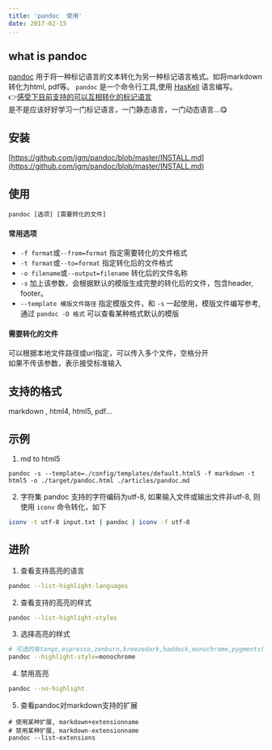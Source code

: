 ```yaml
---
title: 'pandoc  使用'
date: 2017-02-15
...
```


## what is pandoc
  [pandoc](https://github.com/jgm/pandoc) 用于将一种标记语言的文本转化为另一种标记语言格式。如将markdown转化为html, pdf等。  `pandoc` 是一个命令行工具,使用 [HasKell](https://www.haskell.org/) 语言编写。  
  :point_right:[感受下目前支持的可以互相转化的标记语言](http://pandoc.org/index.html)   
  是不是应该好好学习一门标记语言，一门静态语言，一门动态语言...:yum:  

## 安装
[https://github.com/jgm/pandoc/blob/master/INSTALL.md](https://github.com/jgm/pandoc/blob/master/INSTALL.md)

## 使用
`pandoc [选项] [需要转化的文件]`

#### 常用选项
- `-f format`或`--from=format` 指定需要转化的文件格式  
- `-t format`或`--to=format` 指定转化后的文件格式
- `-o filename`或`--output=filename` 转化后的文件名称
- `-s` 加上该参数，会根据默认的模版生成完整的转化后的文件，包含header, footer。
- `--template 模版文件路径` 指定模版文件，和 `-s` 一起使用，模版文件编写参考[](), 通过 `pandoc -D 格式` 可以查看某种格式默认的模版

#### 需要转化的文件
可以根据本地文件路径或url指定，可以传入多个文件，空格分开  
如果不传该参数，表示接受标准输入

## 支持的格式
markdown , html4, html5, pdf...

## 示例
1. md to html5
``` {.zsh}
pandoc -s --template=./config/templates/default.html5 -f markdown -t html5 -o ./target/pandoc.html ./articles/pandoc.md
```
2. 字符集
pandoc 支持的字符编码为utf-8, 如果输入文件或输出文件非utf-8, 则使用 `iconv` 命令转化，如下
```zsh
iconv -t utf-8 input.txt | pandoc | iconv -f utf-8
```

## 进阶
1. 查看支持高亮的语言
```zsh
pandoc --list-highlight-languages
```

2. 查看支持的高亮的样式
```zsh
pandoc --list-highlight-styles
```

3. 选择高亮的样式
```zsh
# 可选的有tango,espresso,zenburn,breezedark,haddock,monochrome,pygments(默认使用)
pandoc --highlight-style=monochrome
```

4. 禁用高亮
```zsh
pandoc --no-highlight
```

5. 查看pandoc对markdown支持的扩展
``` {.bash}
# 使用某种扩展, markdown+extensionname
# 禁用某种扩展, markdown-extensionname
pandoc --list-extensions
```

